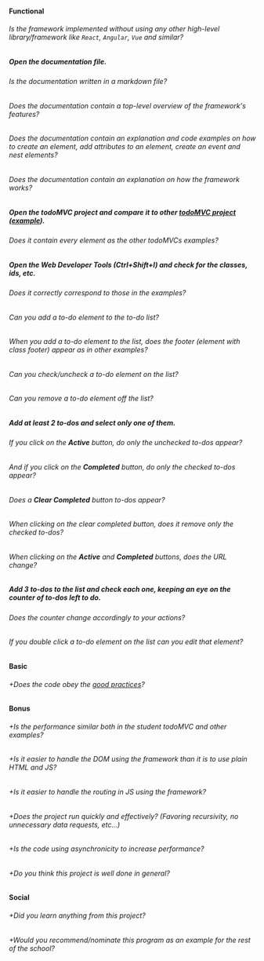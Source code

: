 #### Functional

###### Is the framework implemented without using any other high-level library/framework like `React`, `Angular`, `Vue` and similar?

##### Open the documentation file.

###### Is the documentation written in a markdown file?

###### Does the documentation contain a top-level overview of the framework's features?

###### Does the documentation contain an explanation and code examples on how to create an element, add attributes to an element, create an event and nest elements?

###### Does the documentation contain an explanation on how the framework works?

##### Open the todoMVC project and compare it to other [todoMVC project](http://todomvc.com/) ([example](http://todomvc.com/examples/vanillajs/)).

###### Does it contain every element as the other todoMVCs examples?

##### Open the Web Developer Tools (Ctrl+Shift+I) and check for the classes, ids, etc.

###### Does it correctly correspond to those in the examples?

###### Can you add a to-do element to the to-do list?

###### When you add a to-do element to the list, does the footer (element with class footer) appear as in other examples?

###### Can you check/uncheck a to-do element on the list?

###### Can you remove a to-do element off the list?

##### Add at least 2 to-dos and select only one of them.

###### If you click on the **Active** button, do only the unchecked to-dos appear?

###### And if you click on the **Completed** button, do only the checked to-dos appear?

###### Does a **Clear Completed** button to-dos appear?

###### When clicking on the clear completed button, does it remove only the checked to-dos?

###### When clicking on the **Active** and **Completed** buttons, does the URL change?

##### Add 3 to-dos to the list and check each one, keeping an eye on the counter of to-dos left to do.

###### Does the counter change accordingly to your actions?

###### If you double click a to-do element on the list can you edit that element?

#### Basic

###### +Does the code obey the [good practices](../../good-practices/README.md)?

#### Bonus

###### +Is the performance similar both in the student todoMVC and other examples?

###### +Is it easier to handle the DOM using the framework than it is to use plain HTML and JS?

###### +Is it easier to handle the routing in JS using the framework?

###### +Does the project run quickly and effectively? (Favoring recursivity, no unnecessary data requests, etc...)

###### +Is the code using asynchronicity to increase performance?

###### +Do you think this project is well done in general?

#### Social

###### +Did you learn anything from this project?

###### +Would you recommend/nominate this program as an example for the rest of the school?
